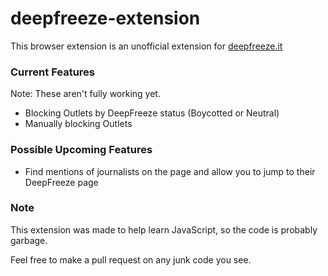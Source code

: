 # deepfreeze-extension

This browser extension is an unofficial extension for [deepfreeze.it](http://deepfreeze.it)

### Current Features
Note: These aren't fully working yet.
 * Blocking Outlets by DeepFreeze status (Boycotted or Neutral)
 * Manually blocking Outlets

### Possible Upcoming Features
 * Find mentions of journalists on the page and allow you to jump to their DeepFreeze page

### Note
This extension was made to help learn JavaScript, so the code is probably garbage.

Feel free to make a pull request on any junk code you see.
